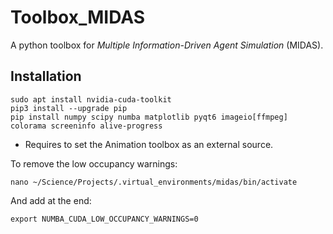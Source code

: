 # Toolbox_MIDAS
A python toolbox for *Multiple Information-Driven Agent Simulation* (MIDAS).

## Installation

```
sudo apt install nvidia-cuda-toolkit
pip3 install --upgrade pip
pip install numpy scipy numba matplotlib pyqt6 imageio[ffmpeg] colorama screeninfo alive-progress
```

+ Requires to set the Animation toolbox as an external source.

To remove the low occupancy warnings:

```
nano ~/Science/Projects/.virtual_environments/midas/bin/activate
```

And add at the end:

```
export NUMBA_CUDA_LOW_OCCUPANCY_WARNINGS=0
```